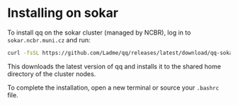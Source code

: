 # Installing on sokar

To install qq on the sokar cluster (managed by NCBR), log in to `sokar.ncbr.muni.cz` and run:

```bash
curl -fsSL https://github.com/Ladme/qq/releases/latest/download/qq-sokar-install.sh | bash
```

This downloads the latest version of qq and installs it to the shared home directory of the cluster nodes.

To complete the installation, open a new terminal or source your `.bashrc` file.